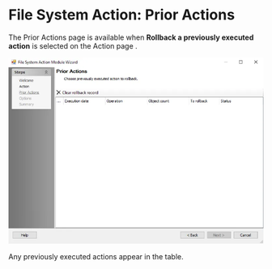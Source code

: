 # File System Action: Prior Actions

The Prior Actions page is available when **Rollback a previously executed action** is selected on
the Action page .

![File System Action Module Wizard Prior Actions page](../../../../../../static/img/product_docs/accessanalyzer/admin/action/filesystem/prioractions.webp)

Any previously executed actions appear in the table.
